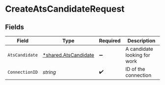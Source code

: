# CreateAtsCandidateRequest


## Fields

| Field                                                       | Type                                                        | Required                                                    | Description                                                 |
| ----------------------------------------------------------- | ----------------------------------------------------------- | ----------------------------------------------------------- | ----------------------------------------------------------- |
| `AtsCandidate`                                              | [*shared.AtsCandidate](../../models/shared/atscandidate.md) | :heavy_minus_sign:                                          | A candidate looking for work                                |
| `ConnectionID`                                              | *string*                                                    | :heavy_check_mark:                                          | ID of the connection                                        |